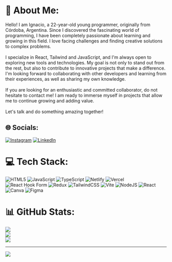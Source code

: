 # 💫 About Me:
Hello! I am Ignacio, a 22-year-old young programmer, originally from Córdoba, Argentina. Since I discovered the fascinating world of programming, I have been completely passionate about learning and growing in this field. I love facing challenges and finding creative solutions to complex problems.<br><br>I specialize in React, Tailwind and JavaScript, and I'm always open to exploring new tools and technologies. My goal is not only to stand out from the rest, but also to contribute to innovative projects that make a difference. I'm looking forward to collaborating with other developers and learning from their experiences, as well as sharing my own knowledge.<br><br>If you are looking for an enthusiastic and committed collaborator, do not hesitate to contact me! I am ready to immerse myself in projects that allow me to continue growing and adding value.<br><br>Let's talk and do something amazing together!


## 🌐 Socials:
[![Instagram](https://img.shields.io/badge/Instagram-%23E4405F.svg?logo=Instagram&logoColor=white)](https://instagram.com/coloradoxx_) [![LinkedIn](https://img.shields.io/badge/LinkedIn-%230077B5.svg?logo=linkedin&logoColor=white)](https://linkedin.com/in/ignacio-ramallo) 

# 💻 Tech Stack:
![HTML5](https://img.shields.io/badge/html5-%23E34F26.svg?style=for-the-badge&logo=html5&logoColor=white) ![JavaScript](https://img.shields.io/badge/javascript-%23323330.svg?style=for-the-badge&logo=javascript&logoColor=%23F7DF1E) ![TypeScript](https://img.shields.io/badge/typescript-%23007ACC.svg?style=for-the-badge&logo=typescript&logoColor=white) ![Netlify](https://img.shields.io/badge/netlify-%23000000.svg?style=for-the-badge&logo=netlify&logoColor=#00C7B7) ![Vercel](https://img.shields.io/badge/vercel-%23000000.svg?style=for-the-badge&logo=vercel&logoColor=white) ![React Hook Form](https://img.shields.io/badge/React%20Hook%20Form-%23EC5990.svg?style=for-the-badge&logo=reacthookform&logoColor=white) ![Redux](https://img.shields.io/badge/redux-%23593d88.svg?style=for-the-badge&logo=redux&logoColor=white) ![TailwindCSS](https://img.shields.io/badge/tailwindcss-%2338B2AC.svg?style=for-the-badge&logo=tailwind-css&logoColor=white) ![Vite](https://img.shields.io/badge/vite-%23646CFF.svg?style=for-the-badge&logo=vite&logoColor=white) ![NodeJS](https://img.shields.io/badge/node.js-6DA55F?style=for-the-badge&logo=node.js&logoColor=white) ![React](https://img.shields.io/badge/react-%2320232a.svg?style=for-the-badge&logo=react&logoColor=%2361DAFB) ![Canva](https://img.shields.io/badge/Canva-%2300C4CC.svg?style=for-the-badge&logo=Canva&logoColor=white) ![Figma](https://img.shields.io/badge/figma-%23F24E1E.svg?style=for-the-badge&logo=figma&logoColor=white)
# 📊 GitHub Stats:
![](https://github-readme-stats.vercel.app/api?username=IgnacioTomasRamallo&theme=tokyonight&hide_border=false&include_all_commits=false&count_private=false)<br/>
![](https://github-readme-streak-stats.herokuapp.com/?user=IgnacioTomasRamallo&theme=tokyonight&hide_border=false)<br/>
![](https://github-readme-stats.vercel.app/api/top-langs/?username=IgnacioTomasRamallo&theme=tokyonight&hide_border=false&include_all_commits=false&count_private=false&layout=compact)

---
[![](https://visitcount.itsvg.in/api?id=IgnacioTomasRamallo&icon=0&color=0)](https://visitcount.itsvg.in)

<!-- Proudly created with GPRM ( https://gprm.itsvg.in ) -->
